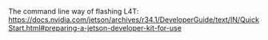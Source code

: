 The command line way of flashing L4T:
https://docs.nvidia.com/jetson/archives/r34.1/DeveloperGuide/text/IN/QuickStart.html#preparing-a-jetson-developer-kit-for-use


